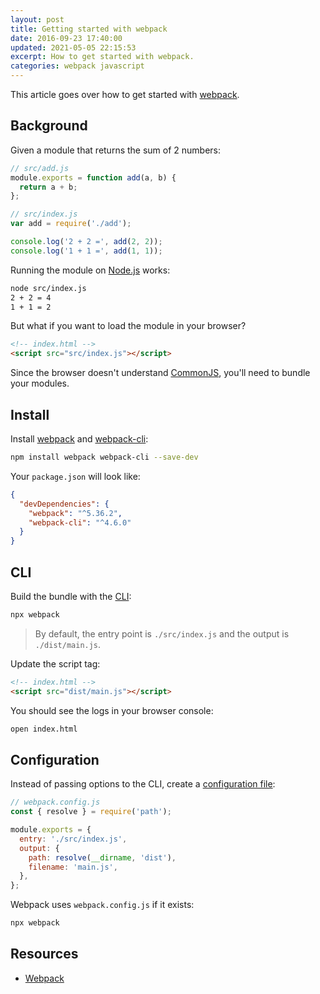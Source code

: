 ```yaml
---
layout: post
title: Getting started with webpack
date: 2016-09-23 17:40:00
updated: 2021-05-05 22:15:53
excerpt: How to get started with webpack.
categories: webpack javascript
---
```


This article goes over how to get started with [webpack](https://webpack.js.org/).

## Background

Given a module that returns the sum of 2 numbers:

```js
// src/add.js
module.exports = function add(a, b) {
  return a + b;
};
```

```js
// src/index.js
var add = require('./add');

console.log('2 + 2 =', add(2, 2));
console.log('1 + 1 =', add(1, 1));
```

Running the module on [Node.js](https://nodejs.org) works:

```sh
node src/index.js
2 + 2 = 4
1 + 1 = 2
```

But what if you want to load the module in your browser?

```html
<!-- index.html -->
<script src="src/index.js"></script>
```

Since the browser doesn't understand [CommonJS](https://addyosmani.com/resources/essentialjsdesignpatterns/book/#detailcommonjs), you'll need to bundle your modules.

## Install

Install [webpack](https://www.npmjs.com/package/webpack) and [webpack-cli](https://www.npmjs.com/package/webpack-cli):

```sh
npm install webpack webpack-cli --save-dev
```

Your `package.json` will look like:

```json
{
  "devDependencies": {
    "webpack": "^5.36.2",
    "webpack-cli": "^4.6.0"
  }
}
```

## CLI

Build the bundle with the [CLI](https://webpack.js.org/api/#cli):

```sh
npx webpack
```

> By default, the entry point is `./src/index.js` and the output is `./dist/main.js`.

Update the script tag:

```html
<!-- index.html -->
<script src="dist/main.js"></script>
```

You should see the logs in your browser console:

```sh
open index.html
```

## Configuration

Instead of passing options to the CLI, create a [configuration file](https://webpack.js.org/configuration/):

```js
// webpack.config.js
const { resolve } = require('path');

module.exports = {
  entry: './src/index.js',
  output: {
    path: resolve(__dirname, 'dist'),
    filename: 'main.js',
  },
};
```

Webpack uses `webpack.config.js` if it exists:

```sh
npx webpack
```

## Resources

- [Webpack](https://webpack.js.org/)
